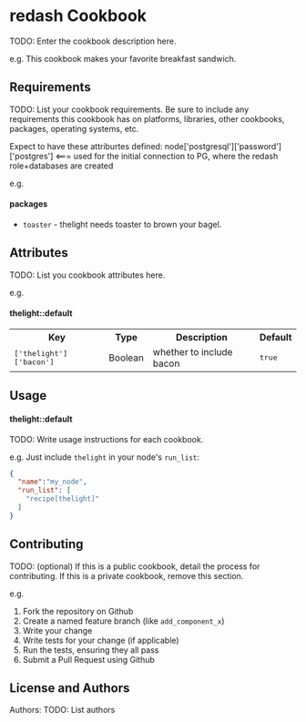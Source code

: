 redash Cookbook
=================
TODO: Enter the cookbook description here.

e.g.
This cookbook makes your favorite breakfast sandwich.

Requirements
------------
TODO: List your cookbook requirements. Be sure to include any requirements this cookbook has on platforms, libraries, other cookbooks, packages, operating systems, etc.

Expect to have these attriburtes defined:
node['postgresql']['password']['postgres']      <=== used for the initial connection to PG, where the redash role+databases are created



e.g.
#### packages
- `toaster` - thelight needs toaster to brown your bagel.

Attributes
----------
TODO: List you cookbook attributes here.

e.g.
#### thelight::default
<table>
  <tr>
    <th>Key</th>
    <th>Type</th>
    <th>Description</th>
    <th>Default</th>
  </tr>
  <tr>
    <td><tt>['thelight']['bacon']</tt></td>
    <td>Boolean</td>
    <td>whether to include bacon</td>
    <td><tt>true</tt></td>
  </tr>
</table>

Usage
-----
#### thelight::default
TODO: Write usage instructions for each cookbook.

e.g.
Just include `thelight` in your node's `run_list`:

```json
{
  "name":"my_node",
  "run_list": [
    "recipe[thelight]"
  ]
}
```

Contributing
------------
TODO: (optional) If this is a public cookbook, detail the process for contributing. If this is a private cookbook, remove this section.

e.g.
1. Fork the repository on Github
2. Create a named feature branch (like `add_component_x`)
3. Write your change
4. Write tests for your change (if applicable)
5. Run the tests, ensuring they all pass
6. Submit a Pull Request using Github

License and Authors
-------------------
Authors: TODO: List authors
